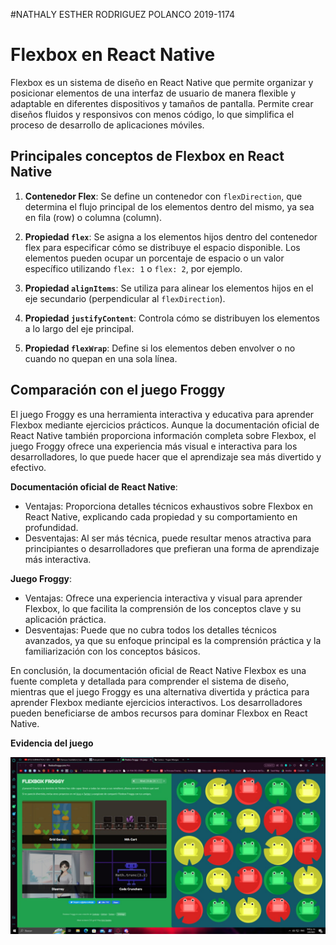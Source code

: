 #NATHALY ESTHER RODRIGUEZ POLANCO 2019-1174

# Flexbox en React Native

Flexbox es un sistema de diseño en React Native que permite organizar y posicionar elementos de una interfaz de usuario de manera flexible y adaptable en diferentes dispositivos y tamaños de pantalla. Permite crear diseños fluidos y responsivos con menos código, lo que simplifica el proceso de desarrollo de aplicaciones móviles.

## Principales conceptos de Flexbox en React Native

1. **Contenedor Flex**: Se define un contenedor con `flexDirection`, que determina el flujo principal de los elementos dentro del mismo, ya sea en fila (row) o columna (column).

2. **Propiedad `flex`**: Se asigna a los elementos hijos dentro del contenedor flex para especificar cómo se distribuye el espacio disponible. Los elementos pueden ocupar un porcentaje de espacio o un valor específico utilizando `flex: 1` o `flex: 2`, por ejemplo.

3. **Propiedad `alignItems`**: Se utiliza para alinear los elementos hijos en el eje secundario (perpendicular al `flexDirection`).

4. **Propiedad `justifyContent`**: Controla cómo se distribuyen los elementos a lo largo del eje principal.

5. **Propiedad `flexWrap`**: Define si los elementos deben envolver o no cuando no quepan en una sola línea.

## Comparación con el juego Froggy

El juego Froggy es una herramienta interactiva y educativa para aprender Flexbox mediante ejercicios prácticos. Aunque la documentación oficial de React Native también proporciona información completa sobre Flexbox, el juego Froggy ofrece una experiencia más visual e interactiva para los desarrolladores, lo que puede hacer que el aprendizaje sea más divertido y efectivo.

**Documentación oficial de React Native**:
- Ventajas: Proporciona detalles técnicos exhaustivos sobre Flexbox en React Native, explicando cada propiedad y su comportamiento en profundidad.
- Desventajas: Al ser más técnica, puede resultar menos atractiva para principiantes o desarrolladores que prefieran una forma de aprendizaje más interactiva.

**Juego Froggy**:
- Ventajas: Ofrece una experiencia interactiva y visual para aprender Flexbox, lo que facilita la comprensión de los conceptos clave y su aplicación práctica.
- Desventajas: Puede que no cubra todos los detalles técnicos avanzados, ya que su enfoque principal es la comprensión práctica y la familiarización con los conceptos básicos.

En conclusión, la documentación oficial de React Native Flexbox es una fuente completa y detallada para comprender el sistema de diseño, mientras que el juego Froggy es una alternativa divertida y práctica para aprender Flexbox mediante ejercicios interactivos. Los desarrolladores pueden beneficiarse de ambos recursos para dominar Flexbox en React Native.

**Evidencia del juego**

![Imagen Froggy](./imagenes/Froggy.jpg)
